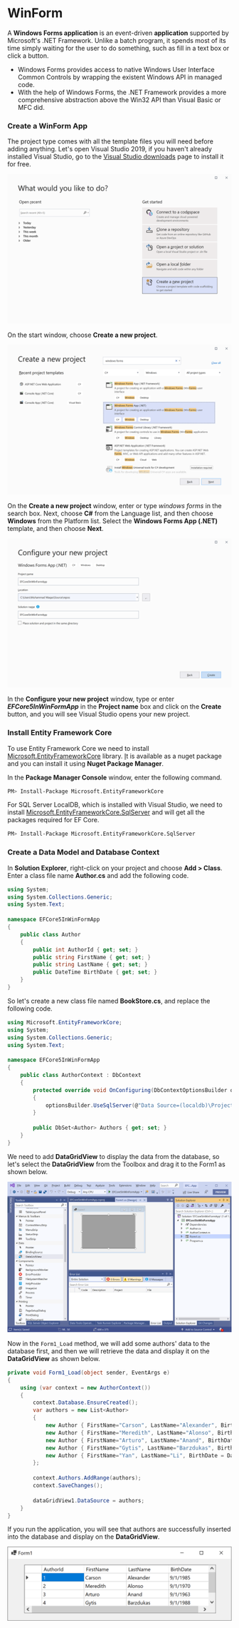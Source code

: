 # WinForm

A **Windows Forms application** is an event-driven **application** supported by Microsoft's .NET Framework. Unlike a batch program, it spends most of its time simply waiting for the user to do something, such as fill in a text box or click a button.

* Windows Forms provides access to native Windows User Interface Common Controls by wrapping the existent Windows API in managed code. 
* With the help of Windows Forms, the .NET Framework provides a more comprehensive abstraction above the Win32 API than Visual Basic or MFC did.

### Create a WinForm App

The project type comes with all the template files you will need before adding anything. Let's open Visual Studio 2019,  if you haven't already installed Visual Studio, go to the [Visual Studio downloads](https://visualstudio.microsoft.com/downloads) page to install it for free.

![](../.gitbook/assets/image%20%2834%29.png)

On the start window, choose **Create a new project**.

![](../.gitbook/assets/image%20%2832%29.png)

On the **Create a new project** window, enter or type _windows forms_ in the search box. Next, choose **C\#** from the Language list, and then choose **Windows** from the Platform list. Select the **Windows Forms App \(.NET\)** template, and then choose **Next**.

![](../.gitbook/assets/image%20%2835%29.png)

In the **Configure your new project** window, type or enter _**EFCore5InWinFormApp**_ in the **Project name** box and click on the **Create** button, and you will see Visual Studio opens your new project.

### Install Entity Framework Core

To use Entity Framework Core we need to install [Microsoft.EntityFrameworkCore](https://www.nuget.org/packages/Z.EntityFramework.Extensions.EFCore/) library.  [I](https://www.nuget.org/packages/Z.EntityFramework.Extensions.EFCore/)t is available as a nuget package and you can install it using **Nuget Package Manager**.

In the **Package Manager Console** window, enter the following command.

```bash
PM> Install-Package Microsoft.EntityFrameworkCore
```

For SQL Server LocalDB, which is installed with Visual Studio, we need to install [Microsoft.EntityFrameworkCore.SqlServer](https://www.nuget.org/packages/Microsoft.EntityFrameworkCore.SqlServer) and will get all the packages required for EF Core.

```bash
PM> Install-Package Microsoft.EntityFrameworkCore.SqlServer
```

### Create a Data Model and Database Context

In **Solution Explorer**, right-click on your project and choose **Add &gt; Class**. Enter a class file name **Author.cs** and add the following code.

```csharp
using System;
using System.Collections.Generic;
using System.Text;

namespace EFCore5InWinFormApp
{
    public class Author
    {
        public int AuthorId { get; set; }
        public string FirstName { get; set; }
        public string LastName { get; set; }
        public DateTime BirthDate { get; set; }
    }
}
```

So let's create a new class file named **BookStore.cs**, and replace the following code.

```csharp
using Microsoft.EntityFrameworkCore;
using System;
using System.Collections.Generic;
using System.Text;

namespace EFCore5InWinFormApp
{
    public class AuthorContext : DbContext
    {
        protected override void OnConfiguring(DbContextOptionsBuilder optionsBuilder)
        {
            optionsBuilder.UseSqlServer(@"Data Source=(localdb)\ProjectsV13;Initial Catalog=AuthorDb;");            
        }

        public DbSet<Author> Authors { get; set; }
    }
}
```

We need to add **DataGridView** to display the data from the database, so let's select the **DataGridView** from the Toolbox and drag it to the Form1 as shown below. 

![](../.gitbook/assets/image%20%2841%29.png)

Now in the `Form1_Load` method, we will add some authors' data to the database first, and then we will retrieve the data and display it on the **DataGridView** as shown below.

```csharp
private void Form1_Load(object sender, EventArgs e)
{
    using (var context = new AuthorContext())
    {
        context.Database.EnsureCreated();
        var authors = new List<Author>
        {
            new Author { FirstName="Carson", LastName="Alexander", BirthDate = DateTime.Parse("1985-09-01")},
            new Author { FirstName="Meredith", LastName="Alonso", BirthDate = DateTime.Parse("1970-09-01")},
            new Author { FirstName="Arturo", LastName="Anand", BirthDate = DateTime.Parse("1963-09-01")},
            new Author { FirstName="Gytis", LastName="Barzdukas", BirthDate = DateTime.Parse("1988-09-01")},
            new Author { FirstName="Yan", LastName="Li", BirthDate = DateTime.Parse("2000-09-01")},
        };

        context.Authors.AddRange(authors);
        context.SaveChanges();

        dataGridView1.DataSource = authors;
    }
}

```

If you run the application, you will see that authors are successfully inserted into the database and display on the **DataGridView**.

![](../.gitbook/assets/image%20%2840%29.png)

